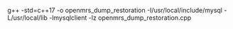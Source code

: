 g++ -std=c++17 -o openmrs_dump_restoration -I/usr/local/include/mysql -L/usr/local/lib -lmysqlclient -lz openmrs_dump_restoration.cpp
